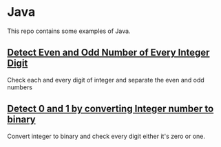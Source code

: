 # Java
This repo contains some examples of Java.

## [Detect Even and Odd Number of Every Integer Digit](examples/DetectEvenOdd.java)
Check each and every digit of integer and separate the even and odd numbers

## [Detect 0 and 1 by converting Integer number to binary](examples/DetectEvenOddInBinary.java)
Convert integer to binary and check every digit either it's zero or one.
